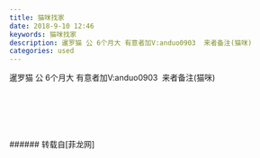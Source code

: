 ```yaml
---
title: 猫咪找家
date: 2018-9-10 12:46
keywords: 猫咪找家
description: 暹罗猫 公 6个月大 有意者加V:anduo0903  来者备注(猫咪)
categories: used
---
```

<td class="t_f" id="postmessage_1768216">

暹罗猫 公 6个月大 有意者加V:anduo0903  来者备注(猫咪)<br/>
<img alt="" border="0" class="zoom" data-cf-modified-631d4304c33c5b0ca47c49c2-="" file="http://www.flw.ph/data/appbyme/upload/image/201809/10/rA1hbafSP4wj.jpg" id="aimg_fYMt3" lazyloadthumb="1" onclick="" onmouseover="" src="http://www.flw.ph/data/appbyme/upload/image/201809/10/rA1hbafSP4wj.jpg"/><br/>
<br/>
<img alt="" border="0" class="zoom" data-cf-modified-631d4304c33c5b0ca47c49c2-="" file="http://www.flw.ph/data/appbyme/upload/image/201809/10/HUm4UGgdjOAz.jpg" id="aimg_AWR97" lazyloadthumb="1" onclick="" onmouseover="" src="http://www.flw.ph/data/appbyme/upload/image/201809/10/HUm4UGgdjOAz.jpg"/><br/>
<br/>
<img alt="" border="0" class="zoom" data-cf-modified-631d4304c33c5b0ca47c49c2-="" file="http://www.flw.ph/data/appbyme/upload/image/201809/10/dcPiOAwtDZ6t.jpg" id="aimg_y2mT7" lazyloadthumb="1" onclick="" onmouseover="" src="http://www.flw.ph/data/appbyme/upload/image/201809/10/dcPiOAwtDZ6t.jpg"/><br/>
<br/>
<img alt="" border="0" class="zoom" data-cf-modified-631d4304c33c5b0ca47c49c2-="" file="http://www.flw.ph/data/appbyme/upload/image/201809/10/8iJ9jBh1PymG.jpg" id="aimg_o7o3a" lazyloadthumb="1" onclick="" onmouseover="" src="http://www.flw.ph/data/appbyme/upload/image/201809/10/8iJ9jBh1PymG.jpg"/><br/>
<br/>
<img alt="" border="0" class="zoom" data-cf-modified-631d4304c33c5b0ca47c49c2-="" file="http://www.flw.ph/data/appbyme/upload/image/201809/10/e7AkxDOml1V8.jpg" id="aimg_VC2jE" lazyloadthumb="1" onclick="" onmouseover="" src="http://www.flw.ph/data/appbyme/upload/image/201809/10/e7AkxDOml1V8.jpg"/><br/>
<br/>
</td>
###### 转载自[菲龙网]